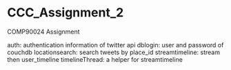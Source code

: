 # CCC_Assignment_2
COMP90024 Assignment

auth: authentication information of twitter api
dblogin: user and password of couchdb
locationsearch: search tweets by place_id
streamtimeline: stream then user_timeline
timelineThread: a helper for streamtimeline
